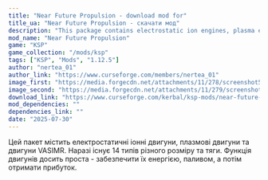 ```yaml
---
title: "Near Future Propulsion - download mod for"
title_ua: "Near Future Propulsion - скачати мод"
description: "This package contains electrostatic ion engines, plasma engines, and VASIMR engines. There are currently 14 types of different sizes and thrusts. The function of the engines is quite simple—supply them with energy and fuel, and then reap the profits."
mod_name: "Near Future Propulsion"
game: "KSP"
game_collection: "/mods/ksp"
tags: ["KSP", "Mods", "1.12.5"]
author: "nertea_01"
author_link: "https://www.curseforge.com/members/nertea_01"
image_first: "https://media.forgecdn.net/attachments/11/278/screenshot54.png"
image_second: "https://media.forgecdn.net/attachments/11/279/screenshot62.png"
download_link: "https://www.curseforge.com/kerbal/ksp-mods/near-future-propulsion/files/all?page=1&amp;pageSize=20"
mod_dependencies: ""
dependencies_link: ""
date: "2025-07-30"
---
```


Цей пакет містить електростатичні іонні двигуни, плазмові двигуни та двигуни VASIMR. Наразі існує 14 типів різного розміру та тяги. Функція двигунів досить проста - забезпечити їх енергією, паливом, а потім отримати прибуток.